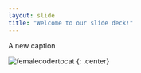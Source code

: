 ```yaml
---
layout: slide
title: "Welcome to our slide deck!"
---
```


A new caption

![femalecodertocat](https://octodex.github.com/images/femalecodertocat.png)
{: .center}

